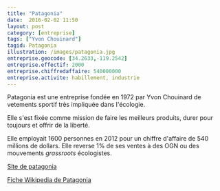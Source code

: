 ```yaml
---
title: "Patagonia"
date:  2016-02-02 11:50
layout: post
category: [entreprise]
tags: ["Yvon Chouinard"]
tagid: Patagonia
illustration: /images/patagonia.jpg
entreprise.geocode: [34.2633,-119.2542]
entreprise.effectif: 2000
entreprise.chiffredaffaire: 540000000
entreprise.activite: habillement, industrie
---
```


Patagonia est une entreprise fondée en 1972 par Yvon Chouinard de vetements sportif très impliquée dans l'écologie.

Elle s'est fixée comme mission de faire les meilleurs produits, durer pour toujours et offrir de la liberté.

Elle employait 1600 personnes en 2012 pour un chiffre d'affaire de 540 millions de dollars. Elle reverse 1% de ses ventes à des OGN ou des mouvements *grassroots* écologistes.

[Site de patagonia](http://www.patagonia.com/eu/frFR/home)

[Fiche Wikipedia de Patagonia](https://fr.wikipedia.org/wiki/Patagonia_%28entreprise%29)
